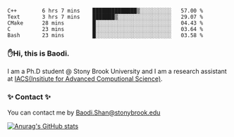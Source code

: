 <!--START_SECTION:waka-->

```text
C++        6 hrs 7 mins    ██████████████▒░░░░░░░░░░   57.00 %
Text       3 hrs 7 mins    ███████▒░░░░░░░░░░░░░░░░░   29.07 %
CMake      28 mins         █░░░░░░░░░░░░░░░░░░░░░░░░   04.43 %
C          23 mins         █░░░░░░░░░░░░░░░░░░░░░░░░   03.64 %
Bash       23 mins         █░░░░░░░░░░░░░░░░░░░░░░░░   03.58 %
```

<!--END_SECTION:waka-->

### ✋Hi, this is Baodi. 

I am a Ph.D student @ Stony Brook University and I am a research assistant at [IACS(Insitiute for Advanced Computional Science)](https://iacs.stonybrook.edu/).

### ✨ Contact ✨

You can contact me by [Baodi.Shan@stonybrook.edu](mailto:Baodi.Shan@stonybrook.edu)

[![Anurag's GitHub stats](https://github-readme-stats.vercel.app/api?username=lwshanbd&theme=jolly&show_icons=true&count_private=true&include_all_commits=true)](https://github.com/anuraghazra/github-readme-stats)



<!--
**lwshanbd/lwshanbd** is a ✨ _special_ ✨ repository because its `README.md` (this file) appears on your GitHub profile.

Here are some ideas to get you started:

- 🔭 I’m currently working on ...
- 🌱 I’m currently learning ...
- 👯 I’m looking to collaborate on ...
- 🤔 I’m looking for help with ...
- 💬 Ask me about ...
- 📫 How to reach me: ...
- 😄 Pronouns: ...
- ⚡ Fun fact: ...
-->
